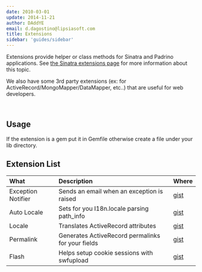 ```yaml
---
date: 2010-03-01
update: 2014-11-21
author: DAddYE
email: d.dagostino@lipsiasoft.com
title: Extensions
sidebar: 'guides/sidebar'
---
```


Extensions provide helper or class methods for Sinatra and Padrino applications. See [the Sinatra extensions page](http://www.sinatrarb.com/extensions-wild.html) for more information about this topic.

We also have some 3rd party extensions (ex: for ActiveRecord/MongoMapper/DataMapper, etc..) that are useful for web developers.

 

## Usage

If the extension is a gem put it in Gemfile otherwise create a file under your lib directory.
 

## Extension List

|What|Description|Where|
|:---|:----------|:----|
|Exception Notifier|Sends an email when an exception is raised|[gist](http://gist.github.com/308913#file_exception_notifier.rb)|
|Auto Locale|Sets for you I18n.locale parsing path\_info|[gist](http://gist.github.com/308919#file_auto_locale.rb)|
|Locale|Translates ActiveRecord attributes|[gist](http://gist.github.com/308915#file_locale.rb)|
|Permalink|Generates ActiveRecord permalinks for your fields|[gist](http://gist.github.com/308928#file_permalink.rb)|
|Flash|Helps setup cookie sessions with swfupload|[gist](http://gist.github.com/313322#file_flashmiddleware.rb)|

